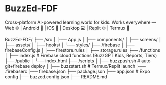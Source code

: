 # BuzzEd-FDF
Cross-platform AI-powered learning world for kids. Works everywhere — Web 🌐 | Android 📱 | iOS 🍎 | Desktop 💻 | Replit ⚙️ | Termux 🧬

BuzzEd-FDF/
 ├── /src
 │    ├── App.js
 │    ├── components/
 │    ├── screens/
 │    ├── assets/
 │    ├── hooks/
 │    └── styles/
 ├── /firebase
 │    ├── firebaseConfig.js
 │    ├── firestore.rules
 │    ├── storage.rules
 ├── /functions
 │    ├── index.js          # Firebase cloud functions (BuzzGPT Kids, Reports, Tiers)
 ├── /public
 │    └── index.html
 ├── /scripts
 │    ├── buzzpush.sh       # auto git+firebase deploy
 │    ├── buzzstart.sh      # Termux/Replit launch
 ├── .firebaserc
 ├── firebase.json
 ├── package.json
 ├── app.json              # Expo config
 ├── buzzed.config.json
 ├── README.md

